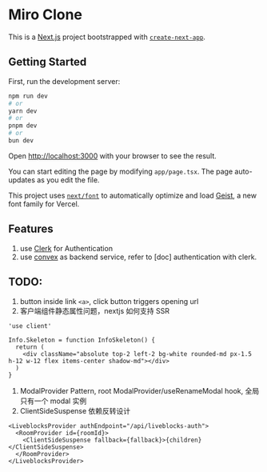 # Miro Clone

This is a [Next.js](https://nextjs.org) project bootstrapped with [`create-next-app`](https://nextjs.org/docs/app/api-reference/cli/create-next-app).

## Getting Started

First, run the development server:

```bash
npm run dev
# or
yarn dev
# or
pnpm dev
# or
bun dev
```

Open [http://localhost:3000](http://localhost:3000) with your browser to see the result.

You can start editing the page by modifying `app/page.tsx`. The page auto-updates as you edit the file.

This project uses [`next/font`](https://nextjs.org/docs/app/building-your-application/optimizing/fonts) to automatically optimize and load [Geist](https://vercel.com/font), a new font family for Vercel.

## Features

1. use [Clerk](https://dashboard.clerk.com/apps/app_2uz7PdaeImwSRqMwQ1Y7ESBaHet/instances/ins_2uz7PYeyCkToGEHShrfHBpR5ZCV/jwt-templates/jtmp_2uz8pRUjYaBj3U2yyY5KJ3bsech) for Authentication
1. use [convex](https://dashboard.convex.dev/t/mark-zhang) as backend service, refer to [doc] authentication with clerk.

## TODO:

1. button inside link `<a>`, click button triggers opening url
1. 客户端组件静态属性问题，nextjs 如何支持 SSR

```tsx
'use client'

Info.Skeleton = function InfoSkeleton() {
  return (
    <div className="absolute top-2 left-2 bg-white rounded-md px-1.5 h-12 w-12 flex items-center shadow-md"></div>
  )
}
```

1. ModalProvider Pattern, root ModalProvider/useRenameModal hook, 全局只有一个 modal 实例
1. ClientSideSuspense 依赖反转设计

```tsx
<LiveblocksProvider authEndpoint="/api/liveblocks-auth">
  <RoomProvider id={roomId}>
    <ClientSideSuspense fallback={fallback}>{children}</ClientSideSuspense>
  </RoomProvider>
</LiveblocksProvider>
```
